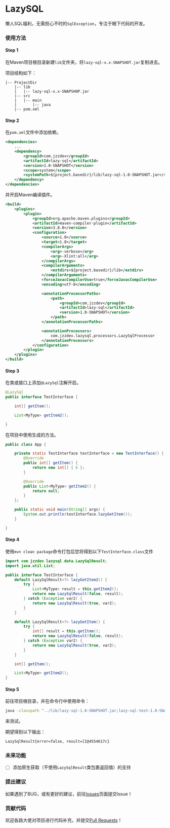 # LazySQL
懒人SQL福利，无需担心不时的```SqlException```，专注于眼下代码的开发。


### 使用方法

#### Step 1

在Maven项目根目录新建```lib```文件夹，将```lazy-sql-x.x-SNAPSHOT.jar```复制进去。

项目结构如下：

```
|-- ProjectDir
	|-- lib
	|	|-- lazy-sql-x.x-SNAPSHOP.jar
	|-- src
	|	|-- main
	|		|-- java
	|-- pom.xml
```

#### Step 2

在```pom.xml```文件中添加依赖。

```xml
<dependencies>
    ...
    <dependency>
        <groupId>com.jzzdev</groupId>
        <artifactId>lazy-sql</artifactId>
        <version>1.0-SNAPSHOT</version>
        <scope>system</scope>
        <systemPath>${project.basedir}/lib/lazy-sql-1.0-SNAPSHOT.jar</systemPath>
    </dependency>
</dependencies>
```

并开启Maven编译插件。

```xml
<build>
    <plugins>
        <plugin>
            <groupId>org.apache.maven.plugins</groupId>
            <artifactId>maven-compiler-plugin</artifactId>
            <version>3.8.0</version>
            <configuration>
                <source>1.8</source>
                <target>1.8</target>
                <compilerArgs>
                    <arg>-verbose</arg>
                    <arg>-Xlint:all</arg>
                </compilerArgs>
                <compilerArguments>
                    <extdirs>${project.basedir}/lib</extdirs>
                </compilerArguments>
                <forceJavacCompilerUse>true</forceJavacCompilerUse>
                <encoding>utf-8</encoding>

                <annotationProcessorPaths>
                    <path>
                        <groupId>com.jzzdev</groupId>
                        <artifactId>lazy-sql</artifactId>
                        <version>1.0-SNAPSHOT</version>
                    </path>
                </annotationProcessorPaths>

                <annotationProcessors>
                    com.jzzdev.lazysql.processors.LazySqlProcessor
                </annotationProcessors>
            </configuration>
        </plugin>
    </plugins>
</build>
```

#### Step 3

在类或接口上添加```@LazySql```注解开启。

```java
@LazySql
public interface TestInterface {

    int[] getItem();

    List<MyType> getItem2();

}
```

在项目中使用生成的方法。

```java
public class App {

    private static TestInterface testInterface = new TestInterface() {
        @Override
        public int[] getItem() {
            return new int[] { 6 };
        }

        @Override
        public List<MyType> getItem2() {
            return null;
        }
    };

    public static void main(String[] args) {
        System.out.println(testInterface.lazyGetItem());
    }

}
```

#### Step 4

使用```mvn clean package```命令打包后您将得到以下```TestInterface.class```文件

```java
import com.jzzdev.lazysql.data.LazySqlResult;
import java.util.List;

public interface TestInterface {
    default LazySqlResult<?> lazyGetItem2() {
        try {
            List<MyType> result = this.getItem2();
            return new LazySqlResult(false, result);
        } catch (Exception var2) {
            return new LazySqlResult(true, var2);
        }
    }

    default LazySqlResult<?> lazyGetItem() {
        try {
            int[] result = this.getItem();
            return new LazySqlResult(false, result);
        } catch (Exception var2) {
            return new LazySqlResult(true, var2);
        }
    }

    int[] getItem();

    List<MyType> getItem2();
}
```

#### Step 5

前往项目根目录，并在命令行中使用命令：

```bash
java -classpath "../lib/lazy-sql-1.0-SNAPSHOT.jar;lazy-sql-test-1.0-SNAPSHOT.jar" org.example.App
```

来测试。

期望得到以下输出：

```bash
LazySqlResult{error=false, result=[I@4554617c}
```



### 未来功能

- [ ] 添加原生获取（不使用```LazySqlResult```类包裹返回值）的支持



### 提出建议

如果遇到了BUG，或有更好的建议，前往[Issues](https://github.com/nullptrjzz/LazySQL/issues)页面提交Issue！



### 贡献代码

欢迎各路大佬对项目进行代码补充，并提交[Pull Requests](https://github.com/nullptrjzz/LazySQL/pulls)！
